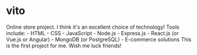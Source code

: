 # vito
Online store project. I think it's an excellent choice of technology! Tools include:  - HTML - CSS - JavaScript - Node.js - Express.js - React.js (or Vue.js or Angular) - MongoDB (or PostgreSQL) - E-commerce solutions This is the first project for me. Wish me luck friends!
